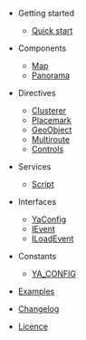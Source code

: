 - Getting started

  - [Quick start](quickstart.md 'Quick start | Angular Yandex Map')

- Components

  - [Map](components/map.md 'Map | Angular Yandex Map')
  - [Panorama](components/panorama.md 'Panorama | Angular Yandex Map')

- Directives

  - [Clusterer](directives/clusterer.md 'Clusterer | Angular Yandex Map')
  - [Placemark](directives/placemark.md 'Placemark | Angular Yandex Map')
  - [GeoObject](directives/geoobject.md 'GeoObject | Angular Yandex Map')
  - [Multiroute](directives/multiroute.md 'Multiroute | Angular Yandex Map')
  - [Controls](directives/controls.md 'Controls | Angular Yandex Map')

- Services

  - [Script](services/script.md 'Script | Angular Yandex Map')

- Interfaces

  - [YaConfig](interfaces/ya-config.md 'YaConfig | Angular Yandex Map')
  - [IEvent](interfaces/event.md 'IEvent | Angular Yandex Map')
  - [ILoadEvent](interfaces/load-event.md 'ILoadEvent | Angular Yandex Map')

- Constants

  - [YA_CONFIG](constants/ya-config.md 'YA_CONFIG | Angular Yandex Map')

- [Examples](examples.md 'Examples | Angular Yandex Map')
- [Changelog](https://github.com/ddubrava/angular8-yandex-maps/blob/develop/CHANGELOG.md)
- [Licence](https://github.com/ddubrava/angular8-yandex-maps/blob/develop/LICENSE.md)
